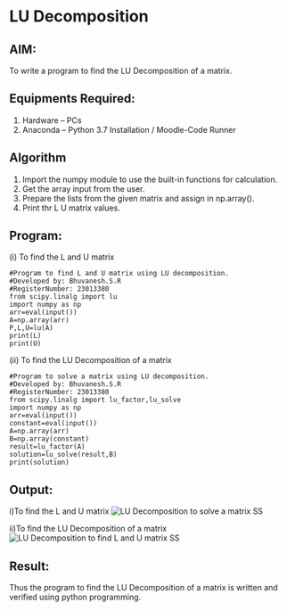# LU Decomposition 

## AIM:
To write a program to find the LU Decomposition of a matrix.

## Equipments Required:
1. Hardware – PCs
2. Anaconda – Python 3.7 Installation / Moodle-Code Runner

## Algorithm
1. Import the numpy module to use the built-in functions for calculation.
2. Get the array input from the user.
3. Prepare the lists from the given matrix and assign in np.array().
4. Print thr L U matrix values.

## Program:
(i) To find the L and U matrix
```
#Program to find L and U matrix using LU decomposition.
#Developed by: Bhuvanesh.S.R
#RegisterNumber: 23013380
from scipy.linalg import lu
import numpy as np
arr=eval(input())
A=np.array(arr)
P,L,U=lu(A)
print(L)
print(U)
```
(ii) To find the LU Decomposition of a matrix
```
#Program to solve a matrix using LU decomposition.
#Developed by: Bhuvanesh.S.R
#RegisterNumber: 23013380
from scipy.linalg import lu_factor,lu_solve
import numpy as np
arr=eval(input())
constant=eval(input())
A=np.array(arr)
B=np.array(constant)
result=lu_factor(A)
solution=lu_solve(result,B)
print(solution)
```

## Output:
i)To find the L and U matrix
![LU Decomposition to solve a matrix SS](https://github.com/Bhuvanesh-Suresh/LU-Decomposition/assets/145742661/003427de-2be5-440d-93e7-39f14d599012)

ii)To find the LU Decomposition of a matrix
![LU Decomposition to find L and U matrix SS](https://github.com/Bhuvanesh-Suresh/LU-Decomposition/assets/145742661/564fcb4b-e8ec-4493-8ad0-e4cf94c82b6a)


## Result:
Thus the program to find the LU Decomposition of a matrix is written and verified using python programming.

